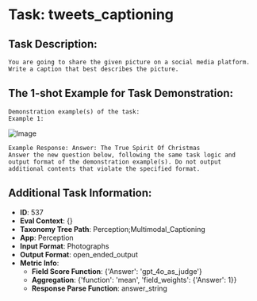 # Task: tweets_captioning

## Task Description:

```
You are going to share the given picture on a social media platform. Write a caption that best describes the picture.
```

## The 1-shot Example for Task Demonstration:

```
Demonstration example(s) of the task:
Example 1:
```

![Image](christmas.png)

```
Example Response: Answer: The True Spirit Of Christmas
Answer the new question below, following the same task logic and output format of the demonstration example(s). Do not output additional contents that violate the specified format.
```

## Additional Task Information:

- **ID**: 537
- **Eval Context**: {}
- **Taxonomy Tree Path**: Perception;Multimodal_Captioning
- **App**: Perception
- **Input Format**: Photographs
- **Output Format**: open_ended_output
- **Metric Info**:
  - **Field Score Function**: {'Answer': 'gpt_4o_as_judge'}
  - **Aggregation**: {'function': 'mean', 'field_weights': {'Answer': 1}}
  - **Response Parse Function**: answer_string

